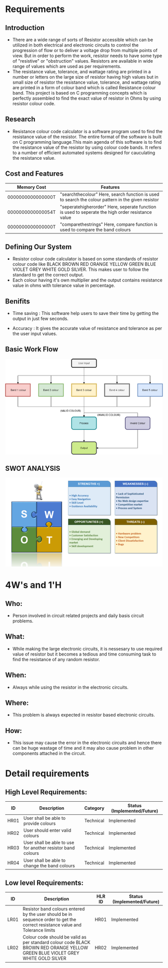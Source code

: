 # Requirements
## Introduction
 * There are a wide range of sorts of Resistor accessible which can be utilized in both electrical and electronic circuits to control the progression of flow or to deliver a voltage drop from multiple points of view. But in order to perform the work, resistor needs to have some type of "resistive" or "obstruction" values. Resistors are available in wide range of values which are used as per requirements.
 * The resistance value, tolerance, and wattage rating are printed in a number or letters on the large size of resistor having high values but in small size of resistor the resistance value, tolerance, and wattage rating are printed in a form of colour band which is called Resistance colour band.
 This project is based on C programming concepts which is perfectly assembled to find the exact value of resistor in Ohms by using resistor colour code.


## Research
* Resistance colour code calculator is a software program used to find the resistance value of the resistor. The entire format of the software is built on C programming language.This main agenda of this software is to find the resistance value of the resistor by using colour code bands. It refers to a number of efficient automated systems designed for cauculating the resistance value.

## Cost and Features

 |      Memory Cost       |  Features |
 |---                      |---       |
 | 0000000000000000T      | "searchthecolour" Here, search function is used to search the colour pattern in the given resistor
 | 0000000000000054T      | "seperatehigherorder" Here, seperate function is used to seperate the high order resistance value
 | 0000000000000000T      | "comparethestrings" Here, compare function is used to compare the band colours
 
## Defining Our System
* Resistor colour code calculator is based on some standards of resistor colour code like BLACK BROWN RED ORANGE YELLOW GREEN BLUE VIOLET GREY WHITE GOLD SILVER. This makes user to follow the standard to get the correct output. 
* Each colour having it's own multiplier and the output contains resistance value in ohms with tolerance value in percentage.

## Benifits 
* Time saving : This software help users to save their time by getting the output in just few seconds.

* Accuracy : It gives the accurate value of resistance and tolerance as per the user input values.

## Basic Work Flow

![BasicWorkflow](https://github.com/280439/stepInproject/blob/master/1_Requirements/Flow.png)
## SWOT ANALYSIS
![SWOT Analysis](https://github.com/280439/stepInproject/blob/master/1_Requirements/SWOT.png)

# 4W&#39;s and 1&#39;H
## Who:

* Person involved in circuit related projects and daily basis circuit problems.

## What:

* While making the large electronic circuits, it is nessesary to use required value of resistor but it becomes a tedious and time consuming task to find the resistance of any random resistor.

## When:

* Always while using the resistor in the electronic circuits.

## Where:

* This problem is always expected in resistor based electronic circuits.

## How:

* This issue may cause the error in the electronic circuits and hence there can be huge wastage of time and it may also cause problem in other components attached in the circuit.

# Detail requirements
## High Level Requirements:

| ID | Description | Category | Status (Implemented/Future) |
|--- |--- |--- |--- |
|HR01|User shall be able to provide colours | Technical | Implemented |
|HR02|User should enter valid colours | Technical | Implemented |
|HR03|User shall be able to use for another resistor band colours | Technical | Implemented |
|HR04 |User shall be able to change the band colours | Technical | Implemented |



##  Low level Requirements:

| ID | Description | HLR ID | Status (Implemented/Future) |
|--- |--- |--- |--- |
|LR01|Resistor band colours entered by the user should be in sequence order to get the correct resistance value and Tolerance limits|HR01| Implemented |
|LR02|Colour code should be valid as per standard colour code BLACK BROWN RED ORANGE YELLOW GREEN BLUE VIOLET GREY WHITE GOLD SILVER|HR02| Implemented |
